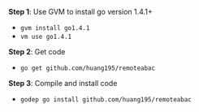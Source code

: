 **Step 1**: Use GVM to install go version 1.4.1+
- `gvm install go1.4.1`
- `vm use go1.4.1`

**Step 2**: Get code
- `go get github.com/huang195/remoteabac`

**Step 3**: Compile and install code
- `godep go install github.com/huang195/remoteabac`


